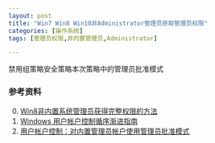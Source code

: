 ```yaml
---
layout: post
title: "Win7 Win8 Win10非Administrator管理员获取管理员权限"
categories: [操作系统]
tags: [管理员权限,非内置管理员,Administrator]

---
```


禁用组策略安全策略本次策略中的管理员批准模式

### 参考资料
0. [Win8非内置系统管理员获得完整权限的方法](http://it.oyksoft.com/post/6176/)
1. [Windows 用户帐户控制循序渐进指南](https://technet.microsoft.com/zh-cn/library/cc709691\(v=ws.10\).aspx#BKMK_1)
2. [用户帐户控制：对内置管理员帐户使用管理员批准模式](https://technet.microsoft.com/zh-cn/library/dd834795.aspx)
